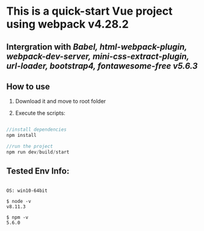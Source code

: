 # This is a quick-start Vue project using webpack v4.28.2

## Intergration with *Babel, html-webpack-plugin, webpack-dev-server, mini-css-extract-plugin, url-loader, bootstrap4, fontawesome-free v5.6.3*


## How to use

1. Download it and move to root folder

2. Execute the scripts:

```js

//install dependencies
npm install

//run the project
npm run dev/build/start
```

## Tested Env Info:

```

OS: win10-64bit

$ node -v
v8.11.3

$ npm -v
5.6.0

```
